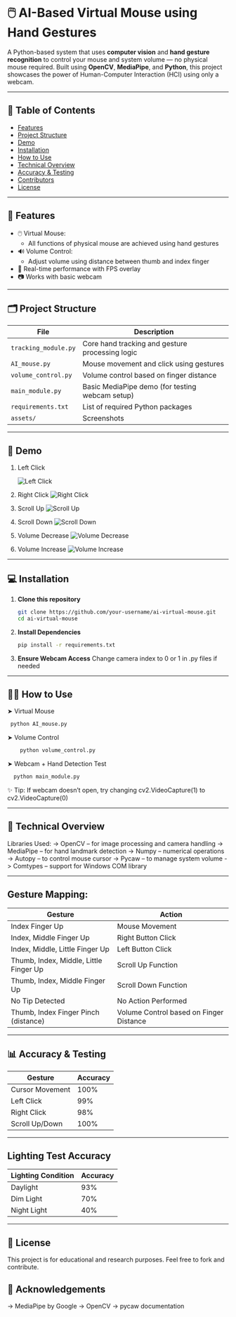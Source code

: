 # 🖱️ AI-Based Virtual Mouse using Hand Gestures

A Python-based system that uses **computer vision** and **hand gesture recognition** to control your mouse and system volume — no physical mouse required. Built using **OpenCV**, **MediaPipe**, and **Python**, this project showcases the power of Human-Computer Interaction (HCI) using only a webcam.

---

## 📌 Table of Contents

- [Features](#features)
- [Project Structure](#project-structure)
- [Demo](#demo)
- [Installation](#installation)
- [How to Use](#how-to-use)
- [Technical Overview](#technical-overview)
- [Accuracy & Testing](#accuracy--testing)
- [Contributors](#contributors)
- [License](#license)

---

## 🚀 Features

- 🖱️ Virtual Mouse:
  - All functions of physical mouse are achieved using hand gestures
- 🔊 Volume Control:
  - Adjust volume using distance between thumb and index finger
- 🎯 Real-time performance with FPS overlay
- 📷 Works with basic webcam

---

## 🗂 Project Structure

| File                | Description                                          |
|---------------------|----------------------------------------------------- |
| `tracking_module.py` | Core hand tracking and gesture processing logic     |
| `AI_mouse.py`        | Mouse movement and click using gestures             |
| `volume_control.py`  | Volume control based on finger distance             |
| `main_module.py`     | Basic MediaPipe demo (for testing webcam setup)     |
| `requirements.txt`   | List of required Python packages                    |
| `assets/`            | Screenshots                                         |

---

## 🎥 Demo

1. Left Click
   
   ![Left Click](https://github.com/user-attachments/assets/d34a7e85-9f69-42e4-b2f4-2676d99bbf68)

3. Right Click
   ![Right Click](https://github.com/user-attachments/assets/3b42b5f4-9832-4beb-8ae4-4aa545e231a2)

4. Scroll Up
   ![Scroll Up](https://github.com/user-attachments/assets/f036a372-ad0a-49d7-b208-ed45cd5fbb68)
   
5. Scroll Down
   ![Scroll Down](https://github.com/user-attachments/assets/b7058535-dd4a-49cf-b302-d2a10c789174)

6. Volume Decrease
   ![Volume Decrease](https://github.com/user-attachments/assets/8969d672-e750-4191-a35d-774a2b702fdd)

7. Volume Increase
   ![Volume Increase](https://github.com/user-attachments/assets/90109099-748c-4d3c-b318-b8a0be954ed9)

---

## 💻 Installation

1. **Clone this repository**
   ```bash
   git clone https://github.com/your-username/ai-virtual-mouse.git
   cd ai-virtual-mouse

2. **Install Dependencies**
   ```bash
   pip install -r requirements.txt

3. **Ensure Webcam Access**
   Change camera index to 0 or 1 in .py files if needed

---

## 🧑‍💻 How to Use

➤ Virtual Mouse
   ```bash
    python AI_mouse.py
```
➤ Volume Control
```bash
    python volume_control.py
```
➤ Webcam + Hand Detection Test
```bash
  python main_module.py
```
✨ Tip: If webcam doesn’t open, try changing cv2.VideoCapture(1) to cv2.VideoCapture(0)

---

## 🧠 Technical Overview

Libraries Used:
-> OpenCV – for image processing and camera handling
-> MediaPipe – for hand landmark detection
-> Numpy – numerical operations
-> Autopy – to control mouse cursor
-> Pycaw – to manage system volume
-> Comtypes – support for Windows COM library

---

## Gesture Mapping:

| Gesture                                | Action                                              |
|----------------------------------------|-----------------------------------------------------|
| Index Finger Up                        | Mouse Movement                                      |
| Index, Middle Finger Up                | Right Button Click                                  |
| Index, Middle, Little Finger Up        | Left Button Click                                   |
| Thumb, Index, Middle, Little Finger Up | Scroll Up Function                                  |
| Thumb, Index, Middle Finger Up         | Scroll Down Function                                |
| No Tip Detected                        | No Action Performed                                 |
| Thumb, Index Finger Pinch (distance)   | Volume Control based on Finger Distance             |

---

## 📊 Accuracy & Testing

| Gesture         | Accuracy |
| --------------- | -------- |
| Cursor Movement | 100%     |
| Left Click      | 99%      |
| Right Click     | 98%      |
| Scroll Up/Down  | 100%     |

---

## Lighting Test Accuracy

| Lighting Condition | Accuracy |
| ------------------ | -------- |
| Daylight           | 93%      |
| Dim Light          | 70%      |
| Night Light        | 40%      |

---

## 📄 License
This project is for educational and research purposes. Feel free to fork and contribute.

## 🙌 Acknowledgements
  -> MediaPipe by Google
  -> OpenCV
  -> pycaw documentation


